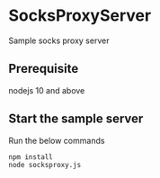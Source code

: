 # SocksProxyServer
Sample socks proxy server

## Prerequisite
nodejs 10 and above

## Start the sample server
Run the below commands

```
npm install
node socksproxy.js
```
